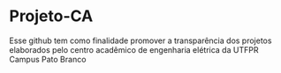 # Projeto-CA
Esse github tem como finalidade promover a transparência dos projetos elaborados pelo centro acadêmico de engenharia elétrica da UTFPR Campus Pato Branco
